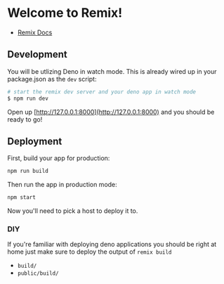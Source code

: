 # Welcome to Remix!

- [Remix Docs](https://remix.run/docs)

## Development

You will be utlizing Deno in watch mode. This is already wired up in your package.json as the `dev` script:

```sh
# start the remix dev server and your deno app in watch mode
$ npm run dev
```

Open up [http://127.0.0.1:8000](http://127.0.0.1:8000) and you should be ready to go!

## Deployment

First, build your app for production:

```sh
npm run build
```

Then run the app in production mode:

```sh
npm start
```

Now you'll need to pick a host to deploy it to.

### DIY

If you're familiar with deploying deno applications you should be right at home just make sure to deploy the output of `remix build`

- `build/`
- `public/build/`
